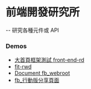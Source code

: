 # 前端開發研究所
--
研究各種元件或 API

### Demos
- [大首頁框架測試 front-end-rd](http://franklion.github.io/front-end-rd/new-big-index/)
- [fit-rwd](http://franklion.github.io/fit_rwd_webroot/public/)
- [Document fb_webroot](http://franklion.github.io/fb_webroot/public/)
- [fb_行動版分享頁面](http://franklion.github.io/fb-share-mobile/)
